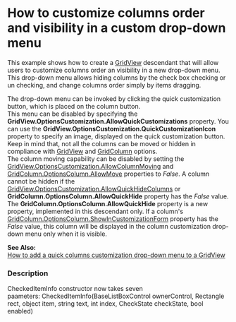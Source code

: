 # How to customize columns order and visibility in a custom drop-down menu


<p>This example shows how to create a <a href="http://documentation.devexpress.com/#WindowsForms/clsDevExpressXtraGridViewsGridGridViewtopic">GridView</a> descendant that will allow users to customize columns order an visibility in a new drop-down menu. This drop-down menu allows hiding columns by the check box checking or un checking, and change columns order simply by items dragging. </p><p>The drop-down menu can be invoked by clicking the quick customization button, which is placed on the column button. <br />
This menu can be disabled by specifying the <strong>GridView.OptionsCustomization.AllowQuickCustomizations</strong> property. You can use the <strong>GridView.OptionsCustomization.QuickCustomizationIcon</strong> property to specify an image, displayed on the quick customization button. <br />
Keep in mind that, not all the columns can be moved or hidden in compliance with <a href="http://documentation.devexpress.com/#WindowsForms/clsDevExpressXtraGridViewsGridGridViewtopic">GridView</a> and <a href="http://documentation.devexpress.com/#WindowsForms/clsDevExpressXtraGridColumnsGridColumntopic">GridColumn</a> options.<br />
The column moving capability can be disabled by setting the <a href="http://documentation.devexpress.com/#WindowsForms/DevExpressXtraGridViewsGridGridOptionsCustomization_AllowColumnMovingtopic">GridView.OptionsCustomization.AllowColumnMoving</a> and <a href="http://documentation.devexpress.com/#WindowsForms/DevExpressXtraGridColumnsOptionsColumn_AllowMovetopic">GridColumn.OptionsColumn.AllowMove</a> properties to <i>False</i>. A column cannot be hidden if the <a href="http://documentation.devexpress.com/#WindowsForms/DevExpressXtraGridViewsGridGridOptionsCustomization_AllowQuickHideColumnstopic">GridView.OptionsCustomization.AllowQuickHideColumns</a> or <strong>GridColumn.OptionsColumn.AllowQuickHide</strong> property has the <i>False</i> value. The <strong>GridColumn.OptionsColumn.AllowQuickHide</strong> property is a new property, implemented in this descendant only. If a column's <a href="http://documentation.devexpress.com/#WindowsForms/DevExpressXtraGridColumnsOptionsColumn_ShowInCustomizationFormtopic">GridColumn.OptionsColumn.ShowInCustomizationForm</a> property has the <i>False</i> value, this column will be displayed in the column customization drop-down menu only when it is visible.</p><p><strong>See Also:</strong><br />
<a href="https://www.devexpress.com/Support/Center/p/K18345">How to add a quick columns customization drop-down menu to a GridView</a></p>


<h3>Description</h3>

CheckedItemInfo constructor now takes seven paameters:&nbsp;CheckedItemInfo(BaseListBoxControl ownerControl, Rectangle rect, object item, string text, int index, CheckState checkState, bool enabled)

<br/>



